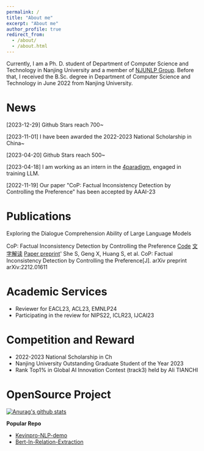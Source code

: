 ```yaml
---
permalink: /
title: "About me"
excerpt: "About me"
author_profile: true
redirect_from: 
  - /about/
  - /about.html
---
```


Currently, I am a Ph. D. student of Department of Computer Science and Technology in Nanjing University and a member of [NJUNLP Group](http://nlp.nju.edu.cn/homepage). Before that, I received the B.Sc. degree in Department of Computer Science and Technology in June 2022 from Nanjing University.







News
==========
\[2023-12-29\] Github Stars reach 700~

\[2023-11-01\] I have been awarded the 2022-2023 National Scholarship in China~

\[2023-04-20\] Github Stars reach 500~

\[2023-04-18\] I am working as an intern in the [4paradigm](https://www.4paradigm.com/index.html), engaged in training LLM.

\[2022-11-19\] Our paper "CoP: Factual Inconsistency Detection by Controlling the Preference" has been accepted by AAAI-23 

# Publications 
Exploring the Dialogue Comprehension Ability of Large Language Models



CoP: Factual Inconsistency Detection by Controlling the Preference [Code](https://github.com/NJUNLP/CoP) [文字解读](https://mp.weixin.qq.com/s/c3Wvp3b5hqN5CFvl2o92PQ) [Paper preprint](https://arxiv.org/abs/2212.01611)'
She S, Geng X, Huang S, et al. CoP: Factual Inconsistency Detection by Controlling the Preference[J]. arXiv preprint arXiv:2212.01611






# Academic Services
- Reviewer for EACL23, ACL23, EMNLP24
- Participating in the review for NIPS22, ICLR23, IJCAI23

# Competition and Reward
- 2022-2023 National Scholarship in Ch
- Nanjing University Outstanding Graduate Student of the Year 2023
- Rank Top1% in Global AI Innovation Contest (track3) held by Ali TIANCHI

# OpenSource Project
[![Anurag's github stats](https://github-readme-stats.vercel.app/api?username=Ricardokevins)](https://github.com/anuraghazra/github-readme-stats)

<!--- <a href="https://github.com/anuraghazra/github-readme-stats"><img align="right" src="https://github-readme-stats.vercel.app/api?theme=vue&include_all_commits=true&username=Ricardokevins&show_icons=true&hide_border=true"></a> --->

**Popular Repo**
- [Kevinpro-NLP-demo](https://github.com/Ricardokevins/Kevinpro-NLP-demo) 
- [Bert-In-Relation-Extraction](https://github.com/Ricardokevins/Bert-In-Relation-Extraction)
  